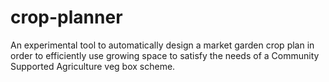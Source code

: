 # crop-planner

An experimental tool to automatically design a market garden crop plan in order to efficiently use growing space to satisfy the needs of a Community Supported Agriculture veg box scheme.
